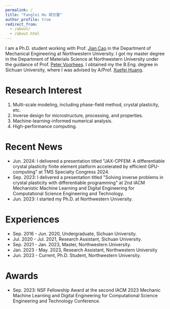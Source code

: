 ```yaml
---
permalink: /
title: "Fanglei Hu 胡方雷"
author_profile: true
redirect_from: 
  - /about/
  - /about.html
---
```


I am a Ph.D. student working with Prof. [Jian Cao](https://www.mccormick.northwestern.edu/research-faculty/directory/profiles/cao-jian.html) in the Department of Mechanical Engineering at Northwestern University. I got my master degree in the Department of Materials Science at Northwestern University under the guidance of Prof. [Peter Voorhees](https://www.mccormick.northwestern.edu/research-faculty/directory/profiles/voorhees-peter.html). I obtained my the B.Eng. degree in Sichuan University, where I was advised by A/Prof. [Xuefei Huang](https://www.researchgate.net/profile/Xuefei-Huang).

Research Interest
======
1. Multi-scale modeling, including phase-field method, crystal plasticity, etc.
2. Inverse design for microstructure, processing, and properties.
3. Machine-learning-informed numerical analysis.
4. High-performance computing.


Recent News
======
- Jun. 2024: I delivered a presentation titled "JAX-CPFEM: A differentiable crystal plasticity finite element platform accelerated by efficient GPU-computing" at TMS Specialty Congress 2024.
- Sep. 2023: I delivered a presentation titled "Solving inverse problems in crystal plasticity with differentiable programming" at 2nd IACM Mechanistic Machine Learning and Digital Engineering for Computational Science Engineering and Technology.
- Jun. 2023: I started my Ph.D. at Northwestern University.


Experiences
======
- Sep. 2016 - Jun. 2020, Undergraduate, Sichuan University.
- Jul. 2020 - Jul. 2021, Research Assistant, Sichuan University.
- Sep. 2021 - Jan. 2023, Master, Northwestern University.
- Jan. 2023 - May. 2023, Research Assistant, Northwestern University
- Jun. 2023 - Current, Ph.D. Student, Northwestern University.


Awards
======
- Sep. 2023: NSF Fellowship Award at the second IACM 2023 Mechanic Machine Learning and Digital Engineering for Computational Science Engineering and Technology Conference.

